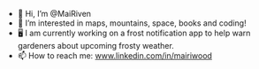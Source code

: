 - 👋 Hi, I’m @MaiRiven
- 👀 I’m interested in maps, mountains, space, books and coding!
- 🖥️ I am currently working on a frost notification app to help warn gardeners about upcoming frosty weather.
- 📫 How to reach me: www.linkedin.com/in/mairiwood
